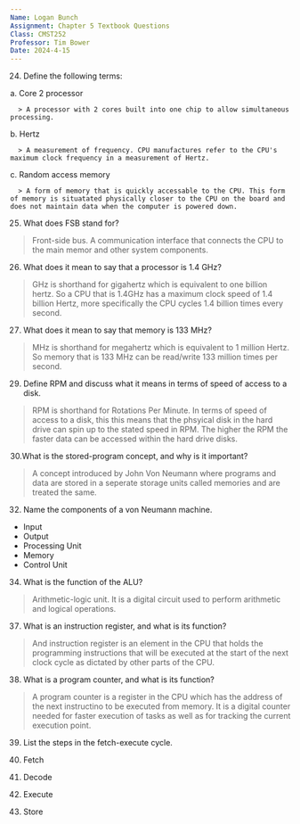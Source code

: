 ```yaml
---
Name: Logan Bunch
Assignment: Chapter 5 Textbook Questions
Class: CMST252
Professor: Tim Bower
Date: 2024-4-15
---
```



24. Define the following terms:

   a. Core 2 processor

      > A processor with 2 cores built into one chip to allow simultaneous processing.

   b. Hertz

      > A measurement of frequency. CPU manufactures refer to the CPU's maximum clock frequency in a measurement of Hertz.

   c. Random access memory

      > A form of memory that is quickly accessable to the CPU. This form of memory is situatated physically closer to the CPU on the board and does not maintain data when the computer is powered down.


25. What does FSB stand for?

> Front-side bus. A communication interface that connects the CPU to the main memor and other system components.

26. What does it mean to say that a processor is 1.4 GHz?

> GHz is shorthand for gigahertz which is equivalent to one billion hertz. So a CPU that is 1.4GHz has a maximum clock speed of 1.4 billion Hertz, more specifically the CPU cycles 1.4 billion times every second.

27. What does it mean to say that memory is 133 MHz?

> MHz is shorthand for megahertz which is equivalent to 1 million Hertz. So memory that is 133 MHz can be read/write 133 million times per second.

29. Define RPM and discuss what it means in terms of speed of access to a disk.

> RPM is shorthand for Rotations Per Minute. In terms of speed of access to a disk, this this means that the phsyical disk in the hard drive can spin up to the stated speed in RPM. The higher the RPM the faster data can be accessed within the hard drive disks.

30.What is the stored-program concept, and why is it important?

> A concept introduced by John Von Neumann where programs and data are stored in a seperate storage units called memories and are treated the same.

32. Name the components of a von Neumann machine.

   - Input
   - Output
   - Processing Unit
   - Memory
   - Control Unit

34. What is the function of the ALU?

> Arithmetic-logic unit. It is a digital circuit used to perform arithmetic and logical operations.

37. What is an instruction register, and what is its function?

> And instruction register is an element in the CPU that holds the programming instructions that will be executed at the start of the next clock cycle as dictated by other parts of the CPU.

38. What is a program counter, and what is its function?

> A program counter is a register in the CPU which has the address of the next instructino to be executed from memory. It is a digital counter needed for faster execution of tasks as well as for tracking the current execution point.

39. List the steps in the fetch-execute cycle.

   1. Fetch
   2. Decode
   3. Execute
   4. Store
